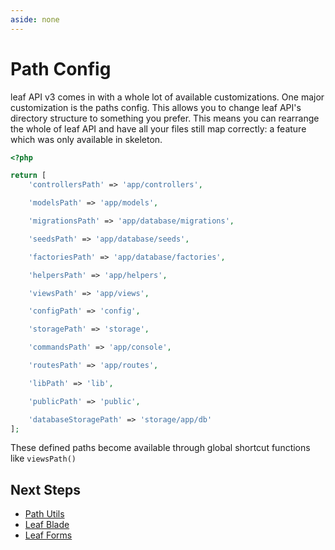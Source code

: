 ```yaml
---
aside: none
---
```


# Path Config

leaf API v3 comes in with a whole lot of available customizations. One major customization is the paths config. This allows you to change leaf API's directory structure to something you prefer. This means you can rearrange the whole of leaf API and have all your files still map correctly: a feature which was only available in skeleton.

```php
<?php

return [
    'controllersPath' => 'app/controllers',

    'modelsPath' => 'app/models',

    'migrationsPath' => 'app/database/migrations',

    'seedsPath' => 'app/database/seeds',

    'factoriesPath' => 'app/database/factories',

    'helpersPath' => 'app/helpers',

    'viewsPath' => 'app/views',

    'configPath' => 'config',

    'storagePath' => 'storage',

    'commandsPath' => 'app/console',

    'routesPath' => 'app/routes',

    'libPath' => 'lib',

    'publicPath' => 'public',

    'databaseStoragePath' => 'storage/app/db'
];
```

These defined paths become available through global shortcut functions like `viewsPath()`

## Next Steps

- [Path Utils](/leaf-mvc/v/2.0/utils/paths)
- [Leaf Blade](/leaf/v/2.4.3/views/blade)
- [Leaf Forms](/leaf/v/2.4.3/views/forms)

